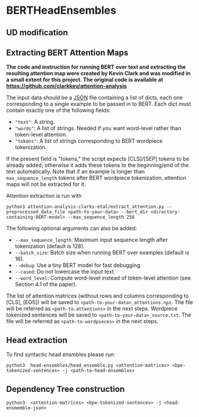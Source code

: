 # BERTHeadEnsembles


## UD modification

## Extracting BERT Attention Maps
**The code and instruction for running BERT over text and extracting the resulting attention map were created by Kevin Clark and 
was modified in a small extent for this project. The original code is available at https://github.com/clarkkev/attention-analysis**

The input data should be a [JSON](https://www.json.org/) file containing a
list of dicts, each one corresponding to a single example to be passed in
to BERT. Each dict must contain exactly one of the following fields:
* `"text"`: A string.
* `"words"`: A list of strings. Needed if you want word-level rather than
token-level attention.
* `"tokens"`: A list of strings corresponding to BERT wordpiece tokenization.

If the present field is "tokens," the script expects [CLS]/[SEP] tokens
to be already added; otherwise it adds these tokens to the
beginning/end of the text automatically.
Note that if an example is longer than `max_sequence_length` tokens
after BERT wordpiece tokenization, attention maps will not be extracted for it.

Attention extraction is run with
```
python3 attention-analysis-clarks-etal/extract_attention.py --preprocessed_data_file <path-to-your-data> --bert_dir <directory-containing-BERT-model> --max_sequence_length 256
```
The following optional arguments can also be added:
* `--max_sequence_length`: Maximum input sequence length after tokenization (default is 128).
* `--batch_size`: Batch size when running BERT over examples (default is 16).
* `--debug`: Use a tiny BERT model for fast debugging.
* `--cased`: Do not lowercase the input text.
* `--word_level`: Compute word-level instead of token-level attention (see Section 4.1 of the paper).

The list of attention matrices (without rows and columns corresponding to [CLS], [EOS]) will be saved to  `<path-to-your-data>_attentions.npz`. The file will be referred as `<path-to-attentions>` in the next steps.
Wordpiece tokenized sentences will be saved to `<path-to-your-data>_source.txt`.  The file will be referred as `<path-to-wordpieces>` in the next steps.


## Head extraction

To find syntactic head ensmbles please run:

```
python3  head-ensembles/head_ensemble.py <attention-matrices> <bpe-tokenized-sentences> -j <path-to-head-ensembles>
```


## Dependency Tree construction

```
python3  <attention-matrices> <bpe-tokenized-sentences> -j <head-ensmemble-json>
```


